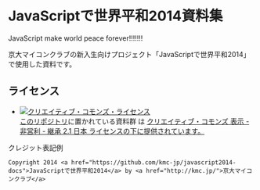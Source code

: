 JavaScriptで世界平和2014資料集
==============

JavaScript make world peace forever!!!!!!!

京大マイコンクラブの新入生向けプロジェクト「JavaScriptで世界平和2014」で使用した資料です。


## ライセンス

- <a rel="license" href="http://creativecommons.org/licenses/by-nc-sa/2.1/jp/"><img alt="クリエイティブ・コモンズ・ライセンス" style="border-width:0" src="http://i.creativecommons.org/l/by-nc-sa/2.1/jp/88x31.png" /></a><br />[このリポジトリ](https://github.com/kmc-jp/javascript2014-docs)に置かれている資料群 は <a rel="license" href="http://creativecommons.org/licenses/by-nc-sa/2.1/jp/">クリエイティブ・コモンズ 表示 - 非営利 - 継承 2.1 日本 ライセンスの下に提供されています。</a>

クレジット表記例
```
Copyright 2014 <a href="https://github.com/kmc-jp/javascript2014-docs">JavaScriptで世界平和2014</a> by <a href="http://kmc.jp/">京大マイコンクラブ</a>
```

